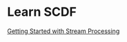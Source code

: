 # Learn SCDF
[Getting Started with Stream Processing](https://dataflow.spring.io/docs/stream-developer-guides/getting-started/stream/)
